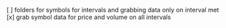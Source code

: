 [ ] folders for symbols for intervals and grabbing data only on interval met
[x] grab symbol data for price and volume on all intervals

